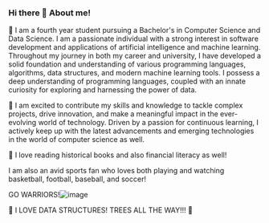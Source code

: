 ### Hi there 👋 About me!

🔭 I am a fourth year student pursuing a Bachelor's in Computer Science and Data Science. I am a passionate individual with a strong interest in software development and applications of artificial intelligence and machine learning. Throughout my journey in both my career and university, I have developed a solid foundation and understanding of various programming languages, algorithms, data structures, and modern machine learning tools. I possess a deep understanding of programming languages, coupled with an innate curiosity for exploring and harnessing the power of data.

👯 I am excited to contribute my skills and knowledge to tackle complex projects, drive innovation, and make a meaningful impact in the ever-evolving world of technology. Driven by a passion for continuous learning, I actively keep up with the latest advancements and emerging technologies in the world of computer science as well.

💬 I love reading historical books and also financial literacy as well! 

I am also an avid sports fan who loves both playing and watching basketball, football, baseball, and soccer!

GO WARRIORS!![image](https://github.com/jihoon28874/jihoon28874/assets/107959175/82b73d56-e0aa-4a1d-92e0-e4d90de81e5f)


🌲 I LOVE DATA STRUCTURES! TREES ALL THE WAY!!! 🌲




<!--
**jihoon28874/jihoon28874** is a ✨ _special_ ✨ repository because its `README.md` (this file) appears on your GitHub profile.

Here are some ideas to get you started:

- 🔭 I’m currently working on ...
- 🔭 I’m currently learning ...
- 👯 I’m looking to collaborate on ...
- 🤔 I’m looking for help with ...
- 💬 Ask me about ...
- 📫 How to reach me: ...
- 😄 Pronouns: ...
- ⚡ Fun fact: ...
-->
